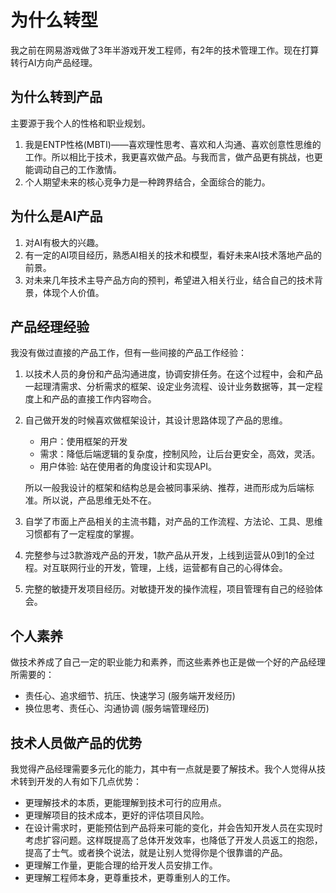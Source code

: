 为什么转型
=====================================================================================================

我之前在网易游戏做了3年半游戏开发工程师，有2年的技术管理工作。现在打算转行AI方向产品经理。

## 为什么转到产品

主要源于我个人的性格和职业规划。
    
1. 我是ENTP性格(MBTI)——喜欢理性思考、喜欢和人沟通、喜欢创意性思维的工作。所以相比于技术，我更喜欢做产品。与我而言，做产品更有挑战，也更能调动自己的工作激情。
2. 个人期望未来的核心竞争力是一种跨界结合，全面综合的能力。

## 为什么是AI产品

1. 对AI有极大的兴趣。
2. 有一定的AI项目经历，熟悉AI相关的技术和模型，看好未来AI技术落地产品的前景。
3. 对未来几年技术主导产品方向的预判，希望进入相关行业，结合自己的技术背景，体现个人价值。

## 产品经理经验

我没有做过直接的产品工作，但有一些间接的产品工作经验：

1. 以技术人员的身份和产品沟通进度，协调安排任务。在这个过程中，会和产品一起理清需求、分析需求的框架、设定业务流程、设计业务数据等，其一定程度上和产品的直接工作内容吻合。

2. 自己做开发的时候喜欢做框架设计，其设计思路体现了产品的思维。

    - 用户：使用框架的开发 
    - 需求：降低后端逻辑的复杂度，控制风险，让后台更安全，高效，灵活。 
    - 用户体验: 站在使用者的角度设计和实现API。
    
    所以一般我设计的框架和结构总是会被同事采纳、推荐，进而形成为后端标准。所以说，产品思维无处不在。

3. 自学了市面上产品相关的主流书籍，对产品的工作流程、方法论、工具、思维习惯都有了一定程度的掌握。

4. 完整参与过3款游戏产品的开发，1款产品从开发，上线到运营从0到1的全过程。对互联网行业的开发，管理，上线，运营都有自己的心得体会。

5. 完整的敏捷开发项目经历。对敏捷开发的操作流程，项目管理有自己的经验体会。

## 个人素养

做技术养成了自己一定的职业能力和素养，而这些素养也正是做一个好的产品经理所需要的：

- 责任心、追求细节、抗压、快速学习 (服务端开发经历)
- 换位思考、责任心、沟通协调 (服务端管理经历)

## 技术人员做产品的优势

我觉得产品经理需要多元化的能力，其中有一点就是要了解技术。我个人觉得从技术转到开发的人有如下几点优势：

- 更理解技术的本质，更能理解到技术可行的应用点。
- 更理解项目的技术成本，更好的评估项目风险。
- 在设计需求时，更能预估到产品将来可能的变化，并会告知开发人员在实现时考虑扩容问题。这样既提高了总体开发效率，也降低了开发人员返工的抱怨，提高了士气。或者换个说法，就是让别人觉得你是个很靠谱的产品。
- 更理解工作量，更能合理的给开发人员安排工作。
- 更理解工程师本身，更尊重技术，更尊重别人的工作。